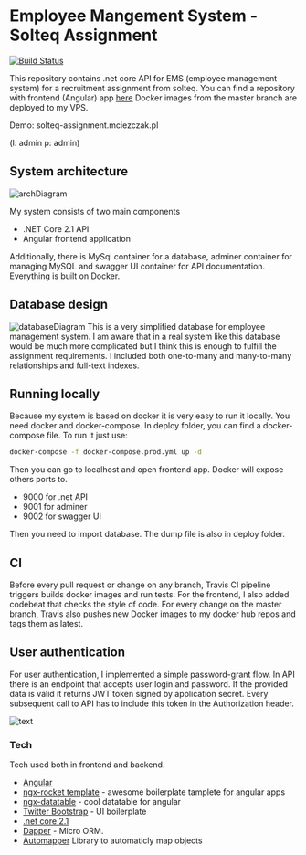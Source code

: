 # Employee Mangement System  - Solteq Assignment

[![Build Status](https://travis-ci.org/mciezczak312/solteq-assignment-api.svg?branch=master)](https://travis-ci.org/mciezczak312/solteq-assignment-api)

This repository contains .net core API for EMS (employee management system) for a recruitment assignment from solteq.
You can find a repository with frontend (Angular) app [here](https://github.com/mciezczak312/solteq-assignment-frontend)
Docker images from the master branch are deployed to my VPS.

Demo: solteq-assignment.mciezczak.pl

(l: admin p: admin)

## System architecture

![archDiagram](https://images2.imgbox.com/b7/95/AkZfj7qN_o.png)

My system consists of two main components

- .NET Core 2.1 API
- Angular frontend application

Additionally, there is MySql container for a database, adminer container for managing MySQL and swagger UI container for API documentation.
Everything is built on Docker.

## Database design

![databaseDiagram](https://images2.imgbox.com/06/0a/52G0Wlbg_o.jpg)
This is a very simplified database for employee management system. I am aware that in a real system like this database would be much more complicated but I think this is enough to fulfill the assignment requirements. I included both one-to-many and many-to-many relationships and full-text indexes.

## Running locally

Because my system is based on docker it is very easy to run it locally. You need docker and docker-compose. In deploy folder, you can find a docker-compose file. To run it just use:

```sh
docker-compose -f docker-compose.prod.yml up -d
```

Then you can go to localhost and open frontend app.
Docker will expose others ports to.

- 9000 for .net API
- 9001 for adminer
- 9002 for swagger UI

Then you need to import database. The dump file is also in deploy folder.

## CI

Before every pull request or change on any branch, Travis CI pipeline triggers builds docker images and run tests. For the frontend, I also added codebeat that checks the style of code.
For every change on the master branch, Travis also pushes new Docker images to my docker hub repos and tags them as latest.

## User authentication

For user authentication, I implemented a simple password-grant flow. In API there is an endpoint that accepts user login and password. If the provided data is valid it returns JWT token signed by application secret. Every subsequent call to API has to include this token in the Authorization header.

![text](https://images2.imgbox.com/c9/e7/qN4BTV7v_o.png)

### Tech

Tech used both in frontend and backend.

- [Angular](https://angular.io/)
- [ngx-rocket template](https://github.com/ngx-rocket/generator-ngx-rocket) - awesome boilerplate tamplete for angular apps
- [ngx-datatable](http://swimlane.github.io/ngx-datatable/) - cool datatable for angular
- [Twitter Bootstrap](https://ng-bootstrap.github.io/#/home) - UI boilerplate
- [.net core 2.1](https://www.microsoft.com/net)
- [Dapper](https://github.com/StackExchange/Dapper) - Micro ORM.
- [Automapper](http://automapper.org/) Library to automaticly map objects
